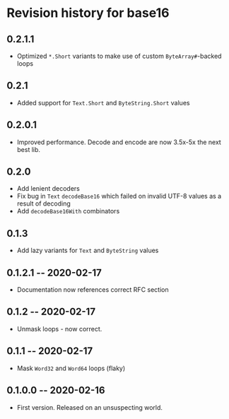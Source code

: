 # Revision history for base16

## 0.2.1.1

* Optimized `*.Short` variants to make use of custom `ByteArray#`-backed loops

## 0.2.1

* Added support for `Text.Short` and `ByteString.Short` values

## 0.2.0.1

* Improved performance. Decode and encode are now 3.5x-5x the next best lib.

## 0.2.0

* Add lenient decoders
* Fix bug in `Text` `decodeBase16` which failed on invalid UTF-8 values as a result of decoding
* Add `decodeBase16With` combinators

## 0.1.3

* Add lazy variants for `Text` and `ByteString` values

## 0.1.2.1 -- 2020-02-17

* Documentation now references correct RFC section

## 0.1.2 -- 2020-02-17

* Unmask loops - now correct.

## 0.1.1 -- 2020-02-17

* Mask `Word32` and `Word64` loops (flaky)

## 0.1.0.0 -- 2020-02-16

* First version. Released on an unsuspecting world.
